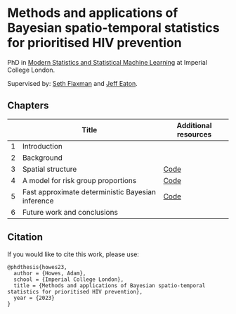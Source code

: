 # Methods and applications of Bayesian spatio-temporal statistics for prioritised HIV prevention

PhD in [Modern Statistics and Statistical Machine Learning](https://statml.io/) at Imperial College London.

Supervised by: [Seth Flaxman](https://sethrf.com/) and [Jeff Eaton](https://www.imperial.ac.uk/people/jeffrey.eaton).

## Chapters

|            | Title      | Additional resources |
| ---------- | ---------- | -------------------- |
| 1 | Introduction | |
| 2 | Background | |
| 3 | Spatial structure  | [Code](https://github.com/athowes/beyond-borders) |
| 4 | A model for risk group proportions  | [Code](https://github.com/athowes/multi-agyw) |
| 5 | Fast approximate deterministic Bayesian inference | [Code](https://github.com/athowes/naomi-aghq) |
| 6 | Future work and conclusions | |

## Citation

If you would like to cite this work, please use:

```
@phdthesis{howes23,
  author = {Howes, Adam},
  school = {Imperial College London},
  title = {Methods and applications of Bayesian spatio-temporal statistics for prioritised HIV prevention},
  year = {2023}
}
```
